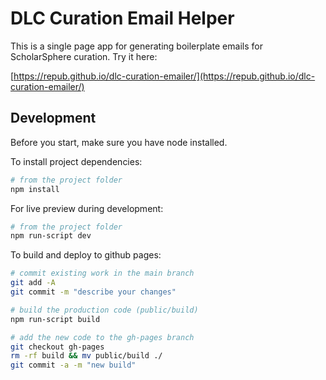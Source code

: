 # DLC Curation Email Helper

This is a single page app for generating boilerplate emails for ScholarSphere curation. Try it here:

[https://repub.github.io/dlc-curation-emailer/](https://repub.github.io/dlc-curation-emailer/)


## Development

Before you start, make sure you have node installed. 

To install project dependencies:
```bash
# from the project folder
npm install
```

For live preview during development:
```bash
# from the project folder
npm run-script dev
```

To build and deploy to github pages:
```bash
# commit existing work in the main branch
git add -A
git commit -m "describe your changes"

# build the production code (public/build)
npm run-script build

# add the new code to the gh-pages branch
git checkout gh-pages
rm -rf build && mv public/build ./
git commit -a -m "new build"
```

